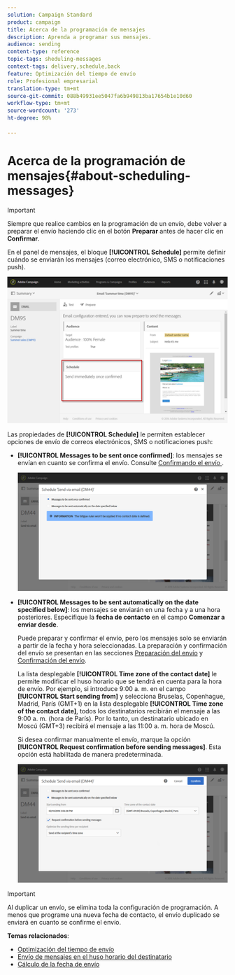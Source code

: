 ```yaml
---
solution: Campaign Standard
product: campaign
title: Acerca de la programación de mensajes
description: Aprenda a programar sus mensajes.
audience: sending
content-type: reference
topic-tags: sheduling-messages
context-tags: delivery,schedule,back
feature: Optimización del tiempo de envío
role: Profesional empresarial
translation-type: tm+mt
source-git-commit: 088b49931ee5047fa6b949813ba17654b1e10d60
workflow-type: tm+mt
source-wordcount: '273'
ht-degree: 98%

---
```



# Acerca de la programación de mensajes{#about-scheduling-messages}

>[!IMPORTANT]
>
>Siempre que realice cambios en la programación de un envío, debe volver a preparar el envío haciendo clic en el botón **Preparar** antes de hacer clic en **Confirmar**.

En el panel de mensajes, el bloque **[!UICONTROL Schedule]** permite definir cuándo se enviarán los mensajes (correo electrónico, SMS o notificaciones push).

![](assets/delivery_dashboard.png)

Las propiedades de **[!UICONTROL Schedule]** le permiten establecer opciones de envío de correos electrónicos, SMS o notificaciones push:

* **[!UICONTROL Messages to be sent once confirmed]**: los mensajes se envían en cuanto se confirma el envío. Consulte [Confirmando el envío ](../../sending/using/confirming-the-send.md) .

   ![](assets/delivery_planning_1.png)

* **[!UICONTROL Messages to be sent automatically on the date specified below]**: los mensajes se enviarán en una fecha y a una hora posteriores. Especifique la **fecha de contacto** en el campo **Comenzar a enviar desde**.

   Puede preparar y confirmar el envío, pero los mensajes solo se enviarán a partir de la fecha y hora seleccionadas. La preparación y confirmación del envío se presentan en las secciones [Preparación del envío](../../sending/using/preparing-the-send.md) y [Confirmación del envío](../../sending/using/confirming-the-send.md).

   La lista desplegable **[!UICONTROL Time zone of the contact date]** le permite modificar el huso horario que se tendrá en cuenta para la hora de envío. Por ejemplo, si introduce 9:00 a. m. en el campo **[!UICONTROL Start sending from]** y selecciona Bruselas, Copenhague, Madrid, París (GMT+1) en la lista desplegable **[!UICONTROL Time zone of the contact date]**, todos los destinatarios recibirán el mensaje a las 9:00 a. m. (hora de París). Por lo tanto, un destinatario ubicado en Moscú (GMT+3) recibirá el mensaje a las 11:00 a. m. hora de Moscú.

   Si desea confirmar manualmente el envío, marque la opción **[!UICONTROL Request confirmation before sending messages]**. Esta opción está habilitada de manera predeterminada.

   ![](assets/delivery_planning.png)

>[!IMPORTANT]
>
>Al duplicar un envío, se elimina toda la configuración de programación. A menos que programe una nueva fecha de contacto, el envío duplicado se enviará en cuanto se confirme el envío.

**Temas relacionados**:

* [Optimización del tiempo de envío](../../sending/using/optimizing-the-sending-time.md)
* [Envío de mensajes en el huso horario del destinatario](../../sending/using/sending-messages-at-the-recipient-s-time-zone.md)
* [Cálculo de la fecha de envío](../../sending/using/computing-the-sending-date.md)

